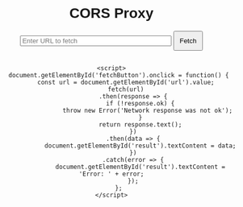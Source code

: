 <!DOCTYPE html>
<html lang="zh-CN">
<head>
    <meta charset="UTF-8">
    <meta name="viewport" content="width=device-width, initial-scale=1.0">
    <title>CORS Proxy</title>
    <style>
        body { font-family: Arial, sans-serif; text-align: center; padding: 50px; }
        input[type="text"] { width: 300px; }
        button { padding: 10px; }
    </style>
</head>
<body>
    <h1>CORS Proxy</h1>
    <input type="text" id="url" placeholder="Enter URL to fetch">
    <button id="fetchButton">Fetch</button>
    <pre id="result"></pre>

    <script>
        document.getElementById('fetchButton').onclick = function() {
            const url = document.getElementById('url').value;
            fetch(url)
                .then(response => {
                    if (!response.ok) {
                        throw new Error('Network response was not ok');
                    }
                    return response.text();
                })
                .then(data => {
                    document.getElementById('result').textContent = data;
                })
                .catch(error => {
                    document.getElementById('result').textContent = 'Error: ' + error;
                });
        };
    </script>
</body>
</html>
